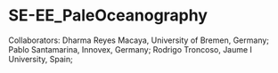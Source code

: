 # SE-EE_PaleOceanography

Collaborators:
  Dharma Reyes Macaya, University of Bremen, Germany;
  Pablo Santamarina, Innovex, Germany;
  Rodrigo Troncoso, Jaume I University, Spain;
